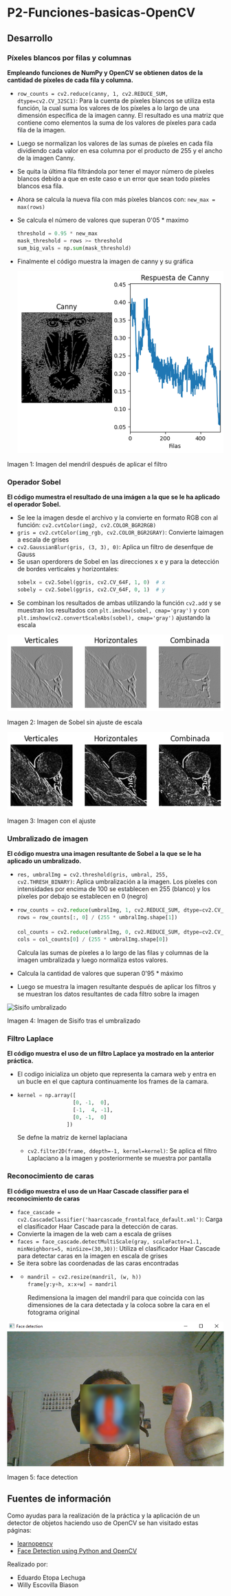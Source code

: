 # P2-Funciones-basicas-OpenCV

## Desarrollo

### Píxeles blancos por filas y columnas
**Empleando funciones de NumPy y OpenCV se obtienen datos de la cantidad de píxeles de cada fila y columna.**
- `row_counts = cv2.reduce(canny, 1, cv2.REDUCE_SUM, dtype=cv2.CV_32SC1)`: Para la cuenta de píxeles blancos se utiliza esta función, la cual suma los valores de los píxeles a lo largo de una dimensión específica de la imagen canny. El resultado es una matriz que contiene como elementos la suma de los valores de píxeles para cada fila de la imagen.
- Luego se normalizan los valores de las sumas de píxeles en cada fila dividiendo cada valor en esa columna por el producto de 255 y el ancho de la imagen Canny.
- Se quita la última fila filtrándola por tener el mayor número de píxeles blancos  debido a que en este caso e un error que sean todo píxeles blancos esa fila.
- Ahora se calcula la nueva fila con más píxeles blancos con: `new_max = max(rows)`
- Se calcula el número de valores que superan 0'05 * maximo
  ```py
  threshold = 0.95 * new_max
  mask_threshold = rows >= threshold
  sum_big_vals = np.sum(mask_threshold)
  ```
- Finalmente el código muestra la imagen de canny y su gráfica

  ![mono](media/mono.PNG)

Imagen 1: Imagen del mendril después de aplicar el filtro
  
### Operador Sobel
**El código mumestra el resultado de una imágen a la que se le ha aplicado el operador Sobel.**

- Se lee la imagen desde el archivo y la convierte en formato RGB con al función: `cv2.cvtColor(img2, cv2.COLOR_BGR2RGB)`
- `gris = cv2.cvtColor(img_rgb, cv2.COLOR_BGR2GRAY)`: Convierte laimagen a escala de grises
- `cv2.GaussianBlur(gris, (3, 3), 0)`: Aplica un filtro de desenfque de Gauss
- Se usan operdorers de Sobel en las direcciones x e y para la detección de bordes verticales y horizontales:
  ```py
  sobelx = cv2.Sobel(ggris, cv2.CV_64F, 1, 0)  # x
  sobely = cv2.Sobel(ggris, cv2.CV_64F, 0, 1)  # y
  ```
- Se combinan los resultados de ambas utilizando la función `cv2.add` y se muestran los resultados con `plt.imshow(sobel, cmap='gray')` y con `plt.imshow(cv2.convertScaleAbs(sobel), cmap='gray')` ajustando la escala

![sisifo_no_escala](media/sisifonoescala.PNG)

Imagen 2: Imagen de Sobel sin ajuste de escala

![sisifo_escala](media/sisifoescala.PNG)

Imagen 3: Imagen con el ajuste


### Umbralizado de imagen
**El código muestra una imagen resultante de Sobel a la que se le ha aplicado un umbralizado.**

- `res, umbralImg = cv2.threshold(gris, umbral, 255, cv2.THRESH_BINARY)`: Aplica umbralización a la imagen. Los píxeles con intensidades por encima de 100 se establecen en 255 (blanco) y los píxeles por debajo se establecen en 0 (negro)
- ```py
  row_counts = cv2.reduce(umbralImg, 1, cv2.REDUCE_SUM, dtype=cv2.CV_32SC1)
  rows = row_counts[:, 0] / (255 * umbralImg.shape[1])

  col_counts = cv2.reduce(umbralImg, 0, cv2.REDUCE_SUM, dtype=cv2.CV_32SC1)
  cols = col_counts[0] / (255 * umbralImg.shape[0])
  ```

  Calcula las sumas de píxeles a lo largo de las filas y columnas de la imagen umbralizada y luego normaliza estos valores.

- Calcula la cantidad de valores que superan 0'95 * máximo

- Luego se muestra la imagen resultante después de aplicar los filtros y se muestran los datos resultantes de cada filtro sobre la imagen

![Sisifo umbralizado](media/sisifo_umbralizado.PNG)

Imagen 4: Imagen de Sisifo tras el umbralizado
  
### Filtro Laplace
**El código muestra el uso de un filtro Laplace ya mostrado en la anterior práctica.**

- El codigo inicializa un objeto que representa la camara web y entra en un bucle en el que captura continuamente los frames de la camara.

- ```py
  kernel = np.array([
                    [0, -1,  0],
                    [-1,  4, -1],
                    [0, -1,  0]
                  ])
  ```
  Se defne la matriz de kernel laplaciana

  - `cv2.filter2D(frame, ddepth=-1, kernel=kernel)`: Se aplica el filtro Laplaciano a la imagen y posteriormente se muestra por pantalla

### Reconocimiento de caras
**El código muestra el uso de un Haar Cascade classifier para el reconocimiento de caras**

- `face_cascade = cv2.CascadeClassifier('haarcascade_frontalface_default.xml')`: Carga el clasificador Haar Cascade para la detección de caras.
- Convierte la imagen de la web cam a escala de griises
- `faces = face_cascade.detectMultiScale(gray, scaleFactor=1.1, minNeighbors=5, minSize=(30,30))`: Utiliza el clasificador Haar Cascade para detectar caras en la imagen en escala de grises
- Se itera sobre las coordenadas de las caras encontradas
-   - ```py
      mandril = cv2.resize(mandril, (w, h))
      frame[y:y+h, x:x+w] = mandril
      ```
      Redimensiona la imagen del mandril para que coincida con las dimensiones de la cara detectada y la coloca sobre la cara en el fotograma original


  ![face detection](media/face.PNG)

  Imagen 5: face detection
          
## Fuentes de información

Como ayudas para la realización de la práctica y la aplicación de un detector de objetos haciendo uso de OpenCV se han visitado estas páginas:
- [learnopencv](https://learnopencv.com/image-filtering-using-convolution-in-opencv/#gauss-blur-opencv)
- [Face Detection using Python and OpenCV](https://www.geeksforgeeks.org/face-detection-using-python-and-opencv-with-webcam/?ref=lbp)

Realizado por:
- Eduardo Etopa Lechuga
- Willy Escovilla Biason


